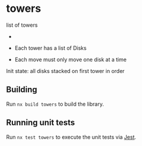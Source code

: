 # towers

 list of towers

 * 
  - Each tower has a list of Disks

  - Each move must only move one disk at a time

 Init state: all disks stacked on first tower in order 



## Building

Run `nx build towers` to build the library.

## Running unit tests

Run `nx test towers` to execute the unit tests via [Jest](https://jestjs.io).

